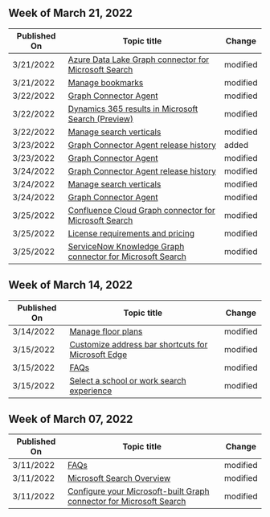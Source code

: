<!-- This file is generated automatically each week. Changes made to this file will be overwritten.-->



## Week of March 21, 2022


| Published On |Topic title | Change |
|------|------------|--------|
| 3/21/2022 | [Azure Data Lake Graph connector for Microsoft Search](/MicrosoftSearch/azure-data-lake-connector) | modified |
| 3/21/2022 | [Manage bookmarks](/MicrosoftSearch/manage-bookmarks) | modified |
| 3/22/2022 | [Graph Connector Agent](/MicrosoftSearch/graph-connector-agent) | modified |
| 3/22/2022 | [Dynamics 365 results in Microsoft Search (Preview)](/MicrosoftSearch/manage-dynamics365) | modified |
| 3/22/2022 | [Manage search verticals](/MicrosoftSearch/manage-verticals) | modified |
| 3/23/2022 | [Graph Connector Agent release history](/MicrosoftSearch/graph-connector-agent-releases) | added |
| 3/23/2022 | [Graph Connector Agent](/MicrosoftSearch/graph-connector-agent) | modified |
| 3/24/2022 | [Graph Connector Agent release history](/MicrosoftSearch/graph-connector-agent-releases) | modified |
| 3/24/2022 | [Manage search verticals](/MicrosoftSearch/manage-verticals) | modified |
| 3/24/2022 | [Graph Connector Agent](/MicrosoftSearch/graph-connector-agent) | modified |
| 3/25/2022 | [Confluence Cloud Graph connector for Microsoft Search](/MicrosoftSearch/confluence-cloud-connector) | modified |
| 3/25/2022 | [License requirements and pricing](/MicrosoftSearch/licensing) | modified |
| 3/25/2022 | [ServiceNow Knowledge Graph connector for Microsoft Search](/MicrosoftSearch/servicenow-knowledge-connector) | modified |


## Week of March 14, 2022


| Published On |Topic title | Change |
|------|------------|--------|
| 3/14/2022 | [Manage floor plans](/MicrosoftSearch/manage-floorplans) | modified |
| 3/15/2022 | [Customize address bar shortcuts for Microsoft Edge](/MicrosoftSearch/edge-shortcuts) | modified |
| 3/15/2022 | [FAQs](/MicrosoftSearch/faqs) | modified |
| 3/15/2022 | [Select a school or work search experience](/MicrosoftSearch/select-work-school-search-experience) | modified |


## Week of March 07, 2022


| Published On |Topic title | Change |
|------|------------|--------|
| 3/11/2022 | [FAQs](/MicrosoftSearch/faqs) | modified |
| 3/11/2022 | [Microsoft Search Overview](/MicrosoftSearch/overview-microsoft-search) | modified |
| 3/11/2022 | [Configure your Microsoft-built Graph connector for Microsoft Search](/MicrosoftSearch/configure-connector) | modified |
